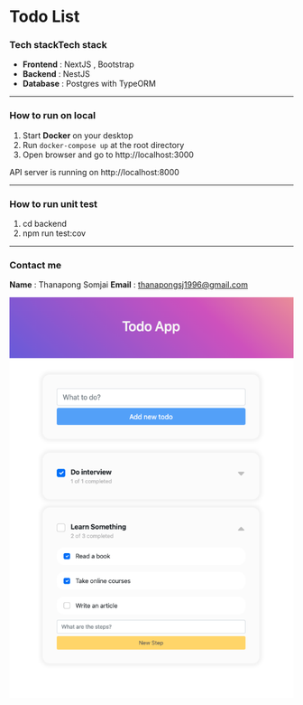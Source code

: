 # Todo List
### Tech stackTech stack
- **Frontend** : NextJS , Bootstrap
- **Backend** : NestJS
- **Database** : Postgres with TypeORM

------------



### How to run on local
1. Start **Docker** on your desktop
1. Run `docker-compose up` at the root directory
1. Open browser and go to http://localhost:3000

API server is running on http://localhost:8000

------------



### How to run unit test
1. cd backend
1. npm run test:cov


------------
### Contact me
**Name** : Thanapong Somjai
**Email** : thanapongsj1996@gmail.com

![](todos-preview.png)
